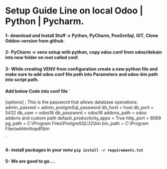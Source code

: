 # Setup Guide Line on local Odoo | Python | Pycharm.

#### 1- download and Install Stuff  -> Python, PyCharm, PosGreSql, GIT, Clone Oddoo-version from github.
#### 2- PyCharm -> venv setup with python, copy odoo.conf from odoo/debain into new folder on root called conf.
#### 3- While creating VENV from configuration create a new python file and make sure to add odoo.conf file path into Parameters and odoo-bin path into script path.
#### Add below Code into conf file `
[options]
; This is the password that allows database operations:
admin_passwd = admin_postgreSql_password
db_host = host
db_port = 5432
db_user = odoo16
db_password = odoo16
addons_path = odoo addons and custom path
default_productivity_apps = True
http_port = 8069
pg_path = C:\Program Files\PostgreSQL\12\bin
bin_path = C:\Program Files\wkhtmltopdf\bin

` 
#### 4- install packages in your venv `pip install -r requirements.txt`
#### 5- We are good to go....  